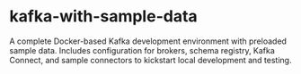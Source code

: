 # kafka-with-sample-data
A complete Docker-based Kafka development environment with preloaded sample data. Includes configuration for brokers, schema registry, Kafka Connect, and sample connectors to kickstart local development and testing.
